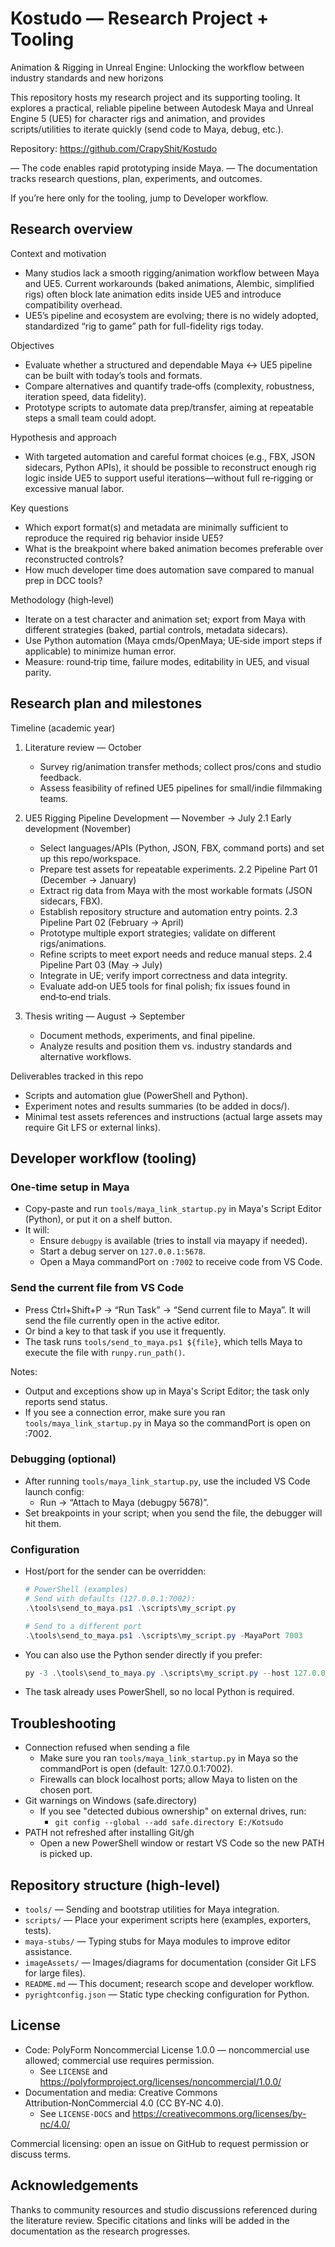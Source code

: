 # Kostudo — Research Project + Tooling

Animation & Rigging in Unreal Engine: Unlocking the workflow between industry standards and new horizons

This repository hosts my research project and its supporting tooling. It explores a practical, reliable pipeline between Autodesk Maya and Unreal Engine 5 (UE5) for character rigs and animation, and provides scripts/utilities to iterate quickly (send code to Maya, debug, etc.).

Repository: https://github.com/CrapyShit/Kostudo

— The code enables rapid prototyping inside Maya.
— The documentation tracks research questions, plan, experiments, and outcomes.

If you’re here only for the tooling, jump to Developer workflow.

## Research overview

Context and motivation
- Many studios lack a smooth rigging/animation workflow between Maya and UE5. Current workarounds (baked animations, Alembic, simplified rigs) often block late animation edits inside UE5 and introduce compatibility overhead.
- UE5’s pipeline and ecosystem are evolving; there is no widely adopted, standardized “rig to game” path for full-fidelity rigs today.

Objectives
- Evaluate whether a structured and dependable Maya ↔ UE5 pipeline can be built with today’s tools and formats.
- Compare alternatives and quantify trade‑offs (complexity, robustness, iteration speed, data fidelity).
- Prototype scripts to automate data prep/transfer, aiming at repeatable steps a small team could adopt.

Hypothesis and approach
- With targeted automation and careful format choices (e.g., FBX, JSON sidecars, Python APIs), it should be possible to reconstruct enough rig logic inside UE5 to support useful iterations—without full re‑rigging or excessive manual labor.

Key questions
- Which export format(s) and metadata are minimally sufficient to reproduce the required rig behavior inside UE5?
- What is the breakpoint where baked animation becomes preferable over reconstructed controls?
- How much developer time does automation save compared to manual prep in DCC tools?

Methodology (high‑level)
- Iterate on a test character and animation set; export from Maya with different strategies (baked, partial controls, metadata sidecars).
- Use Python automation (Maya cmds/OpenMaya; UE‑side import steps if applicable) to minimize human error.
- Measure: round‑trip time, failure modes, editability in UE5, and visual parity.

## Research plan and milestones

Timeline (academic year)
1) Literature review — October
   - Survey rig/animation transfer methods; collect pros/cons and studio feedback.
   - Assess feasibility of refined UE5 pipelines for small/indie filmmaking teams.

2) UE5 Rigging Pipeline Development — November → July
   2.1 Early development (November)
     - Select languages/APIs (Python, JSON, FBX, command ports) and set up this repo/workspace.
     - Prepare test assets for repeatable experiments.
   2.2 Pipeline Part 01 (December → January)
     - Extract rig data from Maya with the most workable formats (JSON sidecars, FBX).
     - Establish repository structure and automation entry points.
   2.3 Pipeline Part 02 (February → April)
     - Prototype multiple export strategies; validate on different rigs/animations.
     - Refine scripts to meet export needs and reduce manual steps.
   2.4 Pipeline Part 03 (May → July)
     - Integrate in UE; verify import correctness and data integrity.
     - Evaluate add‑on UE5 tools for final polish; fix issues found in end‑to‑end trials.

3) Thesis writing — August → September
   - Document methods, experiments, and final pipeline.
   - Analyze results and position them vs. industry standards and alternative workflows.

Deliverables tracked in this repo
- Scripts and automation glue (PowerShell and Python).
- Experiment notes and results summaries (to be added in docs/).
- Minimal test assets references and instructions (actual large assets may require Git LFS or external links).

## Developer workflow (tooling)

### One-time setup in Maya

- Copy-paste and run `tools/maya_link_startup.py` in Maya's Script Editor (Python), or put it on a shelf button.
- It will:
  - Ensure `debugpy` is available (tries to install via mayapy if needed).
  - Start a debug server on `127.0.0.1:5678`.
  - Open a Maya commandPort on `:7002` to receive code from VS Code.

### Send the current file from VS Code

- Press Ctrl+Shift+P → “Run Task” → “Send current file to Maya”. It will send the file currently open in the active editor.
- Or bind a key to that task if you use it frequently.
- The task runs `tools/send_to_maya.ps1 ${file}`, which tells Maya to execute the file with `runpy.run_path()`.

Notes:
- Output and exceptions show up in Maya's Script Editor; the task only reports send status.
- If you see a connection error, make sure you ran `tools/maya_link_startup.py` in Maya so the commandPort is open on :7002.

### Debugging (optional)

- After running `tools/maya_link_startup.py`, use the included VS Code launch config:
  - Run → “Attach to Maya (debugpy 5678)”.
- Set breakpoints in your script; when you send the file, the debugger will hit them.

### Configuration

- Host/port for the sender can be overridden:
  ```powershell
  # PowerShell (examples)
  # Send with defaults (127.0.0.1:7002):
  .\tools\send_to_maya.ps1 .\scripts\my_script.py

  # Send to a different port
  .\tools\send_to_maya.ps1 .\scripts\my_script.py -MayaPort 7003
  ```
- You can also use the Python sender directly if you prefer:
  ```powershell
  py -3 .\tools\send_to_maya.py .\scripts\my_script.py --host 127.0.0.1 --port 7002
  ```
- The task already uses PowerShell, so no local Python is required.

## Troubleshooting

- Connection refused when sending a file
  - Make sure you ran `tools/maya_link_startup.py` in Maya so the commandPort is open (default: 127.0.0.1:7002).
  - Firewalls can block localhost ports; allow Maya to listen on the chosen port.
- Git warnings on Windows (safe.directory)
  - If you see "detected dubious ownership" on external drives, run:
    - `git config --global --add safe.directory E:/Kotsudo`
- PATH not refreshed after installing Git/gh
  - Open a new PowerShell window or restart VS Code so the new PATH is picked up.

## Repository structure (high‑level)

- `tools/` — Sending and bootstrap utilities for Maya integration.
- `scripts/` — Place your experiment scripts here (examples, exporters, tests).
- `maya-stubs/` — Typing stubs for Maya modules to improve editor assistance.
- `imageAssets/` — Images/diagrams for documentation (consider Git LFS for large files).
- `README.md` — This document; research scope and developer workflow.
- `pyrightconfig.json` — Static type checking configuration for Python.

## License

- Code: PolyForm Noncommercial License 1.0.0 — noncommercial use allowed; commercial use requires permission.
  - See `LICENSE` and https://polyformproject.org/licenses/noncommercial/1.0.0/
- Documentation and media: Creative Commons Attribution‑NonCommercial 4.0 (CC BY‑NC 4.0).
  - See `LICENSE-DOCS` and https://creativecommons.org/licenses/by-nc/4.0/

Commercial licensing: open an issue on GitHub to request permission or discuss terms.

## Acknowledgements

Thanks to community resources and studio discussions referenced during the literature review. Specific citations and links will be added in the documentation as the research progresses.
